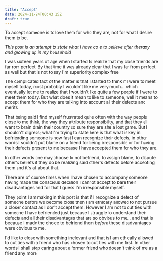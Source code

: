```yaml
---
title: "Accept"
date: 2024-11-24T00:43:15Z
draft: true
---
```


To accept someone is to love them for who they are, not for what I desire them to be.

_This post is an attempt to state what I have co e to believe after therapy and growing up in my household_

I was sixteen years of age when I started to realize that my close friends are far rom perfect.
By that time it was already clear that I was far from perfect as well but that is not to say
I'm superiority complex free

The complicated fact of the matter is that I started to think if I were to meet myself today, most
probably I wouldn't like me very much... which eventually let me to realize that I wouldn't like
quite a few people if I were to meet them today. But what does it mean to like to someone, well
it means to accept them for who they are talking into account all their defects and merits.

That being said I find myself frustrated quite often with the way people close to me think,
the way they attribute responsibility, and that they all want to brain drain their country so sure they
are she a lost game. But I shouldn't digress; what I'm trying to state here is that what is
key in befriending someone is how fast I can recognize their defects, in other words I souldn't
put blame on a friend for being irresponsible or for having their defects present to me because
I have accepted them for who they are.

In other words one may choose to not befriend, to assign blame, to dispute other's beliefs if
they do be realizing said other's defects before accepting them and it's all about that.

There are of course times when I have chosen to accompany someone having made the conscious decision
I cannot accept to bare their disadvantages and for that I guess I'm irresponsible myself.

They point I am making in this post is that if I recognize a defect of someone before we
become close then I am ethically allowed to not pursue a closer contact as I don't accept them.
However I am not to cut ties with someone I have befriended just because I struggle to understand
their defects and all their disadvantages that are so obvious to me... and that is because I made
the choice to befriend them _before_ these disadvantages were obvious to me.

I'd like to close with something irrelevant and that is I am ethically allowed to cut ties with a friend
who has chosen to cut ties with me first. In other words I shall stop caring about a former friend who
doesn't think of me as a friend any more